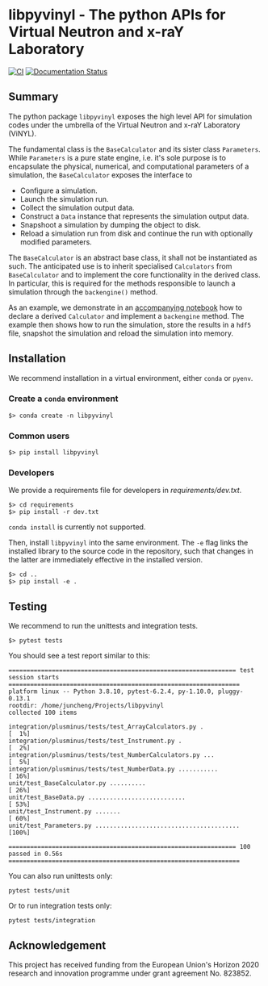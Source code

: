 # libpyvinyl - The python APIs for Virtual Neutron and x-raY Laboratory

[![CI](https://github.com/PaNOSC-ViNYL/libpyvinyl/actions/workflows/ci.yml/badge.svg)](https://github.com/PaNOSC-ViNYL/libpyvinyl/actions/workflows/ci.yml)
[![Documentation Status](https://readthedocs.org/projects/libpyvinyl/badge/?version=latest)](https://libpyvinyl.readthedocs.io/en/latest/?badge=latest)

## Summary

The python package `libpyvinyl` exposes the high level API for simulation codes under
the umbrella of the Virtual Neutron and x-raY Laboratory (ViNYL).

The fundamental class is the `BaseCalculator` and its sister class `Parameters`.
While `Parameters` is a pure state engine, i.e. it's sole purpose is to encapsulate
the physical, numerical, and computational parameters of a simulation, the `BaseCalculator`
exposes the interface to

- Configure a simulation.
- Launch the simulation run.
- Collect the simulation output data.
- Construct a `Data` instance that represents the simulation output data.
- Snapshoot a simulation by dumping the object to disk.
- Reload a simulation run from disk and continue the run with optionally modified parameters.

The `BaseCalculator` is an abstract base class, it shall not be instantiated as such.
The anticipated use is to inherit specialised `Calculators` from `BaseCalculator` and to
implement the core functionality in the derived class. In particular, this is required
for the methods responsible to launch a simulation through the `backengine()` method.

As an example, we demonstrate in an [accompanying notebook](https://github.com/PaNOSC-ViNYL/libpyvinyl/blob/master/doc/source/include/notebooks/example-01.ipynb)
how to declare a derived `Calculator` and implement a `backengine` method. The example then
shows how to run the simulation, store the results in a `hdf5` file, snapshot the simulation
and reload the simulation into memory.

## Installation

We recommend installation in a virtual environment, either `conda` or `pyenv`.

### Create a `conda` environment

```
$> conda create -n libpyvinyl
```

### Common users

```
$> pip install libpyvinyl
```

### Developers

We provide a requirements file for developers in _requirements/dev.txt_.

```
$> cd requirements
$> pip install -r dev.txt
```

`conda install` is currently not supported.

Then, install `libpyvinyl` into the same environment. The `-e` flag links the installed library to
the source code in the repository, such that changes in the latter are immediately effective in the installed version.

```
$> cd ..
$> pip install -e .
```

## Testing

We recommend to run the unittests and integration tests.

```
$> pytest tests
```

You should see a test report similar to this:

```
=============================================================== test session starts ================================================================
platform linux -- Python 3.8.10, pytest-6.2.4, py-1.10.0, pluggy-0.13.1
rootdir: /home/juncheng/Projects/libpyvinyl
collected 100 items

integration/plusminus/tests/test_ArrayCalculators.py .                                                                                       [  1%]
integration/plusminus/tests/test_Instrument.py .                                                                                             [  2%]
integration/plusminus/tests/test_NumberCalculators.py ...                                                                                    [  5%]
integration/plusminus/tests/test_NumberData.py ...........                                                                                   [ 16%]
unit/test_BaseCalculator.py ..........                                                                                                       [ 26%]
unit/test_BaseData.py ...........................                                                                                            [ 53%]
unit/test_Instrument.py .......                                                                                                              [ 60%]
unit/test_Parameters.py ........................................                                                                             [100%]

=============================================================== 100 passed in 0.56s ================================================================
```

You can also run unittests only:

```
pytest tests/unit
```

Or to run integration tests only:

```
pytest tests/integration
```

## Acknowledgement

This project has received funding from the European Union's Horizon 2020 research and innovation programme under grant agreement No. 823852.
